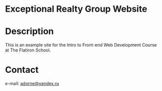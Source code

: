 Exceptional Realty Group Website
===

# Description

This is an example site for the Intro to Front-end Web Development Course at The Flatiron School.

# Contact

e-mail: adorne@yandex.ru
